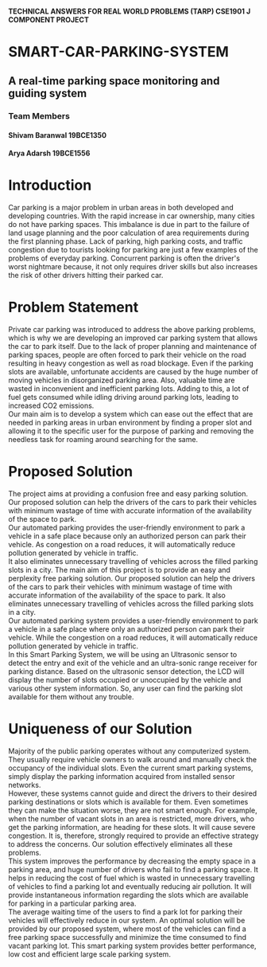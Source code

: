 #### TECHNICAL ANSWERS FOR REAL WORLD PROBLEMS (TARP) CSE1901 J COMPONENT PROJECT

# SMART-CAR-PARKING-SYSTEM
## A real-time parking space monitoring and guiding system

### Team Members
#### Shivam Baranwal 19BCE1350
#### Arya Adarsh 19BCE1556
# Introduction
Car parking is a major problem in urban areas in both developed and developing countries. With the rapid increase in car ownership, many cities do not have parking spaces. This imbalance is due in part to the failure of land usage planning and the poor calculation of area requirements during the first planning phase. Lack of parking, high parking costs, and traffic congestion due to tourists looking for parking are just a few examples of the problems of everyday parking. Concurrent parking is often the driver's worst nightmare because, it not only requires driver skills but also increases the risk of other drivers hitting their parked car.  
# Problem Statement
Private car parking was introduced to address the above parking problems, which is why we are developing an improved car parking system that allows the car to park itself. Due to the lack of proper planning and maintenance of parking spaces, people are often forced to park their vehicle on the road resulting in heavy congestion as well as road blockage. 
Even if the parking slots are available, unfortunate accidents are caused by the huge number of moving vehicles in disorganized parking area. Also, valuable time are wasted in inconvenient and inefficient parking lots. Adding to this, a lot of fuel gets consumed while idling driving around parking lots, leading to increased CO2 emissions.<br />
Our main aim is to develop a system which can ease out the effect that are needed in parking areas in urban environment by finding a proper slot and allowing it to the specific user for the purpose of parking and removing the needless task for roaming around searching for the same.
# Proposed Solution
The project aims at providing a confusion free and easy parking solution. Our proposed solution can help the drivers of the cars to park their vehicles with minimum wastage of time with accurate information of the availability of the space to park. <br />
Our automated parking provides the user-friendly environment to park a vehicle in a safe place because only an authorized person can park their vehicle. As congestion on a road reduces, it will automatically reduce pollution generated by vehicle in traffic.<br />
It also eliminates unnecessary travelling of vehicles across the filled parking slots in a city.
The main aim of this project is to provide an easy and perplexity free parking solution. Our proposed solution can help the drivers of the cars to park their vehicles with minimum wastage of time with accurate information of the availability of the space to park. It also eliminates unnecessary travelling of vehicles across the filled parking slots in a city.<br />
Our automated parking system provides a user-friendly environment to park a vehicle in a safe place where only an authorized person can park their vehicle. While the congestion on a road reduces, it will automatically reduce pollution generated by vehicle in traffic.<br />
In this Smart Parking System, we will be using an Ultrasonic sensor to detect the entry and exit of the vehicle and an ultra-sonic range receiver for parking distance. Based on the ultrasonic sensor detection, the LCD will display the number of slots occupied or unoccupied by the vehicle and various other system information. So, any user can find the parking slot available for them without any trouble. 
# Uniqueness of our Solution
Majority of the public parking operates without any computerized system. They usually require vehicle owners to walk around and manually check the occupancy of the individual slots. Even the current smart parking systems, simply display the parking information acquired from installed sensor networks.<br />
However, these systems cannot guide and direct the drivers to their desired parking destinations or slots which is available for them. Even sometimes they can make the situation worse, they are not smart enough. For example, when the number of vacant slots in an area is restricted, more drivers, who get the parking information, are heading for these slots. It will cause severe congestion. It is, therefore, strongly required to provide an effective strategy to address the concerns.
Our solution effectively eliminates all these problems.<br />
This system improves the performance by decreasing the empty space in a parking area, and huge number of drivers who fail to find a parking space. It helps in reducing the cost of fuel which is wasted in unnecessary travelling of vehicles to find a parking lot and eventually reducing air pollution. 
It will provide instantaneous information regarding the slots which are available for parking in a particular parking area.<br />
The average waiting time of the users to find a park lot for parking their vehicles will effectively reduce in our system. An optimal solution will be provided by our proposed system, where most of the vehicles can find a free parking space successfully and minimize the time consumed to find vacant parking lot. This smart parking system provides better performance, low cost and efficient large scale parking system.
